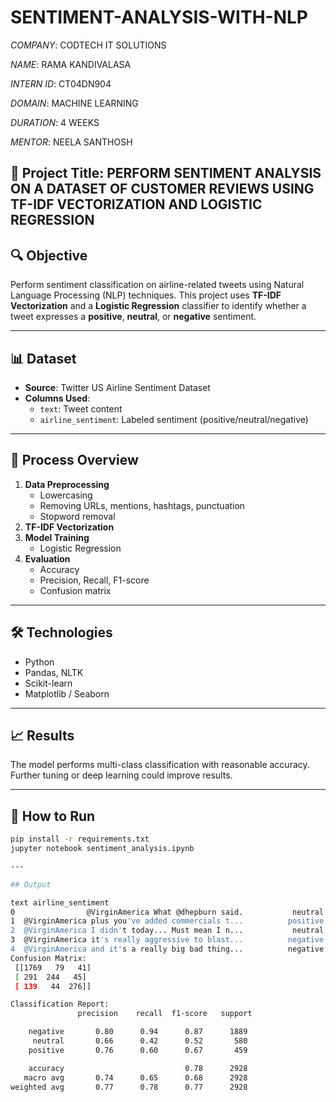 # SENTIMENT-ANALYSIS-WITH-NLP

*COMPANY*: CODTECH IT SOLUTIONS

*NAME*: RAMA KANDIVALASA 

*INTERN ID*: CT04DN904

*DOMAIN*: MACHINE LEARNING 

*DURATION*: 4 WEEKS

*MENTOR*: NEELA SANTHOSH

## 📌 Project Title: PERFORM SENTIMENT ANALYSIS ON A DATASET OF CUSTOMER REVIEWS USING TF-IDF VECTORIZATION AND LOGISTIC REGRESSION

## 🔍 Objective
Perform sentiment classification on airline-related tweets using Natural Language Processing (NLP) techniques. This project uses **TF-IDF Vectorization** and a **Logistic Regression** classifier to identify whether a tweet expresses a **positive**, **neutral**, or **negative** sentiment.

---

## 📊 Dataset
- **Source**: Twitter US Airline Sentiment Dataset
- **Columns Used**:
  - `text`: Tweet content
  - `airline_sentiment`: Labeled sentiment (positive/neutral/negative)

---

## 🧪 Process Overview

1. **Data Preprocessing**
   - Lowercasing
   - Removing URLs, mentions, hashtags, punctuation
   - Stopword removal
2. **TF-IDF Vectorization**
3. **Model Training**
   - Logistic Regression
4. **Evaluation**
   - Accuracy
   - Precision, Recall, F1-score
   - Confusion matrix

---

## 🛠 Technologies
- Python
- Pandas, NLTK
- Scikit-learn
- Matplotlib / Seaborn

---

## 📈 Results
The model performs multi-class classification with reasonable accuracy. Further tuning or deep learning could improve results.

---

## 🚀 How to Run

```bash
pip install -r requirements.txt
jupyter notebook sentiment_analysis.ipynb

---

## Output

text airline_sentiment
0                @VirginAmerica What @dhepburn said.           neutral
1  @VirginAmerica plus you've added commercials t...          positive
2  @VirginAmerica I didn't today... Must mean I n...           neutral
3  @VirginAmerica it's really aggressive to blast...          negative
4  @VirginAmerica and it's a really big bad thing...          negative
Confusion Matrix:
 [[1769   79   41]
 [ 291  244   45]
 [ 139   44  276]]

Classification Report:
               precision    recall  f1-score   support

    negative       0.80      0.94      0.87      1889
     neutral       0.66      0.42      0.52       580
    positive       0.76      0.60      0.67       459

    accuracy                           0.78      2928
   macro avg       0.74      0.65      0.68      2928
weighted avg       0.77      0.78      0.77      2928


